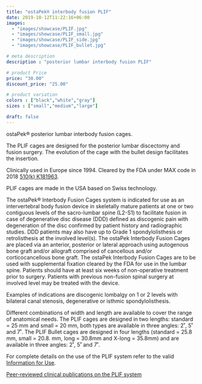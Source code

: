 ```yaml
---
title: "ostaPek® interbody fusion PLIF"
date: 2019-10-12T11:22:16+06:00
images: 
  - "images/showcase/PLIF.jpg"
  - "images/showcase/PLIF_small.jpg"
  - "images/showcase/PLIF_side.jpg"
  - "images/showcase/PLIF_bullet.jpg"

# meta description
description : "posterior lumbar interbody fusion PLIF"

# product Price
price: "30.00"
discount_price: "25.00"

# product variation
colors : ["black","white","gray"]
sizes : ["small","medium","large"]

draft: false
---
```


ostaPek® posterior lumbar interbody fusion cages.

The PLIF cages are designed for the posterior lumbar discectomy and fusion surgery. The evolution of the cage with the bullet design facilitates the insertion.

Clinically used in Europe since 1994. Cleared by the FDA under MAX code in 2018 [510(k) K181963](https://www.accessdata.fda.gov/cdrh_docs/pdf18/K181963.pdf).

PLIF cages are made in the USA based on Swiss technology.

The ostaPek® Interbody Fusion Cages system is indicated for use as an intervertebral body fusion device in skeletally mature patients at one or two contiguous levels of the sacro-lumbar spine (L2-S1) to facilitate fusion in case of degenerative disc disease (DDD) defined as discogenic pain with degeneration of the disc confirmed by patient history and radiographic studies. DDD patients may also have up to Grade 1 spondylolisthesis or retrolisthesis at the involved level(s). The ostaPek Interbody Fusion Cages are placed via an anterior, posterior or lateral approach using autogenous bone graft and/or allograft comprised of cancellous and/or corticocancellous bone graft. The ostaPek Interbody Fusion Cages are to be used with supplemental fixation cleared by the FDA for use in the lumbar spine. Patients should have at least six weeks of non-operative treatment prior to surgery. Patients with previous non-fusion spinal surgery at involved level may be treated with the device.

Examples of indications are discogenic lombalgy on 1 or 2 levels with bilateral canal stenosis, degenerative or isthmic spondylolisthesis.

Different combinations of width and length are available to cover the range of anatomical needs. The PLIF cages are designed in two lengths: standard = 25 mm and small = 20 mm, both types are available in three angles: 2˚, 5˚ and 7˚. The PLIF Bullet cages are designed in four lengths (standard = 25.8 mm, small = 20.8. mm, long = 30.8mm and X-long = 35.8mm) and are available in three angles: 2˚, 5˚ and 7˚.

For complete details on the use of the PLIF system refer to the valid  [Information for Use](http://localhost:1313/download/ifu).

[Peer-reviewed clinical publications on the PLIF system](http://localhost:1313/download/publications)